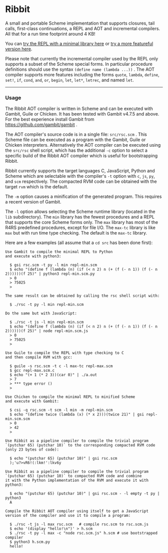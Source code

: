 # Ribbit

A small and portable Scheme implementation that supports closures, tail calls, first-class continuations, a REPL and AOT and incremental compilers. All that for a run time footprint around 4 KB!

You can [try the REPL with a minimal library here](https://udem-dlteam.github.io/ribbit/repl-min.html) or [try a more featureful version here](https://udem-dlteam.github.io/ribbit/repl-max.html).

Please note that currently the incremental compiler used by the REPL only supports a subset of the Scheme special forms. In particular procedure definitions should use the syntax `(define name (lambda ...))` . The AOT compiler supports more features including the forms `quote`, `lambda`, `define`, `set!`, `if`, `cond`, `and`, `or`, `begin`, `let`, `let*`, `letrec`, and named `let`.

<hr>

### Usage

The Ribbit AOT compiler is written in Scheme and can be executed with Gambit, Guile or Chicken. It has been tested with Gambit v4.7.5 and above. For the best experience install Gambit from https://github.com/gambit/gambit .

The AOT compiler's source code is in a single file: `src/rsc.scm` . This Scheme file can be executed as a program with the Gambit, Guile or Chicken interpreters. Alternatively the AOT compiler can be executed using the `src/rsc` shell script, which has the additional `-c` option to select a specific build of the Ribbit AOT compiler which is useful for bootstrapping Ribbit.

Ribbit currently supports the target languages C, JavaScript, Python and Scheme which are selectable with the compiler's `-t` option with `c`, `js`, `py`, and `scm` respectively.  The compacted RVM code can be obtained with the target `rvm` which is the default.

The `-m` option causes a minification of the generated program. This requires a recent version of Gambit.

The `-l` option allows selecting the Scheme runtime library (located in the `lib` subdirectory). The `min` library has the fewest procedures and a REPL that supports the core Scheme forms only. The `max` library has most of the R4RS predefined procedures, except for file I/O. The `max-tc` library is like `max` but with run time type checking. The default is the `max-tc` library.

Here are a few examples (all assume that a `cd src` has been done first):

    Use Gambit to compile the minimal REPL to Python
    and execute with python3:

      $ gsi rsc.scm -t py -l min repl-min.scm
      $ echo "(define f (lambda (n) (if (< n 2) n (+ (f (- n 1)) (f (- n 2))))))(f 25)" | python3 repl-min.scm.py
      > 0
      > 75025
      > 

    The same result can be obtained by calling the rsc shell script with:

      $ ./rsc -t py -l min repl-min.scm

    Do the same but with JavaScript:

      $ ./rsc -t js -l min repl-min.scm
      $ echo "(define f (lambda (n) (if (< n 2) n (+ (f (- n 1)) (f (- n 2))))))(f 25)" | node repl-min.scm.js
      > 0
      > 75025
      > 

    Use Guile to compile the REPL with type checking to C
    and then compile RVM with gcc:

      $ guile -s rsc.scm -t c -l max-tc repl-max.scm
      $ gcc repl-max.scm.c
      $ echo "(+ 1 (* 2 3))(car 0)" | ./a.out
      > 7
      > *** type error ()
      > 

    Use Chicken to compile the minimal REPL to minified Scheme
    and execute with Gambit:

      $ csi -q rsc.scm -t scm -l min -m repl-min.scm
      $ echo "(define twice (lambda (x) (* x 2)))(twice 21)" | gsi repl-min.scm.scm
      > 0
      > 42
      > 

    Use Ribbit as a pipeline compiler to compile the trivial program
    `(putchar 65) (putchar 10)` to the corresponding compacted RVM code
    (only 23 bytes of code):

      $ echo "(putchar 65) (putchar 10)" | gsi rsc.scm
      );'u?>vR6!(:lkm!':lkv6y

    Use Ribbit as a pipeline compiler to compile the trivial program
    `(putchar 65) (putchar 10)` to compacted RVM code and combine
    it with the Python implementation of the RVM and execute it with python3:

      $ echo "(putchar 65) (putchar 10)" | gsi rsc.scm - -l empty -t py | python3
      A

    Compile the Ribbit AOT compiler using itself to get a JavaScript
    version of the compiler and use it to compile a program:

      $ ./rsc -t js -l max rsc.scm   # compile rsc.scm to rsc.scm.js
      $ echo '(display "hello!\n")' > h.scm
      $ ./rsc -t py -l max -c "node rsc.scm.js" h.scm # use bootstrapped compiler
      $ python3 h.scm.py
      hello!
